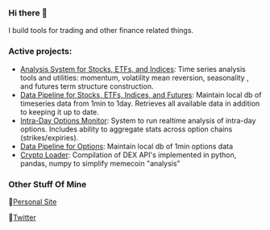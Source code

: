 ### Hi there 👋

I build tools for trading and other finance related things. 

### Active projects: 
- [Analysis System for Stocks, ETFs, and Indices](https://github.com/doomed51/analysis): Time series analysis tools and utilities:  momentum, volatility mean reversion, seasonality , and futures term structure construction.
- [Data Pipeline for Stocks, ETFs, Indices, and Futures](https://github.com/doomed51/saveHistoricalData): Maintain local db of timeseries data from 1min to 1day. Retrieves all available data in addition to keeping it up to date.
- [Intra-Day Options Monitor](https://github.com/doomed51/optionsMonitor): System to run realtime analysis of intra-day options. Includes ability to aggregate stats across option chains (strikes/expiries).
- [Data Pipeline for Options](https://github.com/doomed51/optionsDataManager): Maintain local db of 1min options data
- [Crypto Loader](https://github.com/doomed51/cryptoLoader): Compilation of DEX API's implemented in python, pandas, numpy to simplify memecoin "analysis"  

### Other Stuff Of Mine 
🌱[Personal Site](https://rachitshankar.com/)

💬[Twitter](https://twitter.com/inSenCite)

<!--
**doomed51/doomed51** is a ✨ _special_ ✨ repository because its `README.md` (this file) appears on your GitHub profile.

Here are some ideas to get you started:

- 🔭 I’m currently working on ...
- 🌱 I’m currently learning ...
- 👯 I’m looking to collaborate on ...
- 🤔 I’m looking for help with ...
- 💬 Ask me about ...
- 📫 How to reach me: ...
- 😄 Pronouns: ...
- ⚡ Fun fact: ...
-->
